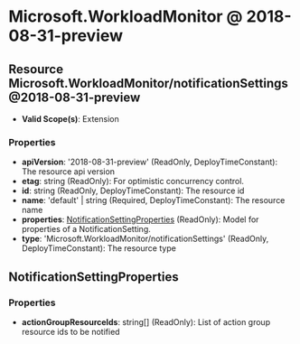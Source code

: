 # Microsoft.WorkloadMonitor @ 2018-08-31-preview

## Resource Microsoft.WorkloadMonitor/notificationSettings@2018-08-31-preview
* **Valid Scope(s)**: Extension
### Properties
* **apiVersion**: '2018-08-31-preview' (ReadOnly, DeployTimeConstant): The resource api version
* **etag**: string (ReadOnly): For optimistic concurrency control.
* **id**: string (ReadOnly, DeployTimeConstant): The resource id
* **name**: 'default' | string (Required, DeployTimeConstant): The resource name
* **properties**: [NotificationSettingProperties](#notificationsettingproperties) (ReadOnly): Model for properties of a NotificationSetting.
* **type**: 'Microsoft.WorkloadMonitor/notificationSettings' (ReadOnly, DeployTimeConstant): The resource type

## NotificationSettingProperties
### Properties
* **actionGroupResourceIds**: string[] (ReadOnly): List of action group resource ids to be notified

